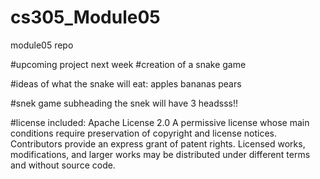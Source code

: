 # cs305_Module05
module05 repo

#upcoming project next week
#creation of a snake game

#ideas of what the snake will eat:
apples
bananas
pears

#snek game subheading
the snek will have 3 headsss!!


#license included: Apache License 2.0
A permissive license whose main conditions require preservation of copyright and license notices. Contributors provide an express grant of patent rights. Licensed works, modifications, and larger works may be distributed under different terms and without source code.
